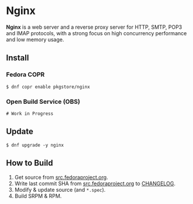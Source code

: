 # Nginx

**Nginx** is a web server and a reverse proxy server for HTTP, SMTP, POP3 and IMAP protocols, with a strong focus on high concurrency performance and low memory usage.

## Install

### Fedora COPR

```
$ dnf copr enable pkgstore/nginx
```

### Open Build Service (OBS)

```
# Work in Progress
```

## Update

```
$ dnf upgrade -y nginx
```

## How to Build

1. Get source from [src.fedoraproject.org](https://src.fedoraproject.org/rpms/nginx).
2. Write last commit SHA from [src.fedoraproject.org](https://src.fedoraproject.org/rpms/nginx) to [CHANGELOG](CHANGELOG).
3. Modify & update source (and `*.spec`).
4. Build SRPM & RPM.
